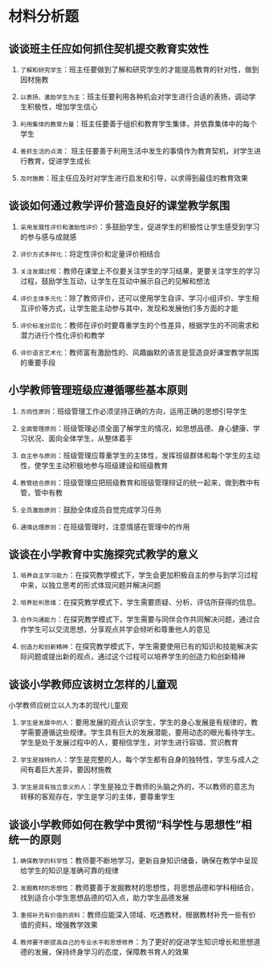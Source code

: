 # 材料分析题

## 谈谈班主任应如何抓住契机提交教育实效性

1. `了解和研究学生`：班主任要做到了解和研究学生的才能提高教育的针对性，做到因材施教

2. `以表扬、激励学生为主`：班主任要利用各种机会对学生进行合适的表扬，调动学生积极性，增加学生信心

3. `利用集体的教育力量`：班主任要善于组织和教育学生集体，并依靠集体中的每个学生

4. `善抓生活的点滴`： 班主任要善于利用生活中发生的事情作为教育契机，对学生进行教育，促进学生成长

5. `及时施教`：班主任应及时对学生进行启发和引导，以求得到最佳的教育效果

## 谈谈如何通过教学评价营造良好的课堂教学氛围

1. `采用发展性评价和激励性评价`：多鼓励学生，促进学生的积极性让学生感受到学习的参与感与成就感

2. `评价方式多样化`：将定性评价和定量评价相结合

3. `关注发展过程`：教师在课堂上不仅要关注学生的学习结果，更要关注学生的学习过程，鼓励学生互动，让学生在互动中展示自己的见解和想法

4. `评价主体多元化`：除了教师评价，还可以使用学生自评、学习小组评价、学生相互评价等方式，让学生能主动参与其中，发现和发展他们多方面的才能

5. `评价标准分层化`：教师在评价时要尊重学生的个性差异，根据学生的不同需求和潜力进行个性化评价和教学

6. `评价语言艺术化`：教师富有激励性的、风趣幽默的语言是营造良好课堂教学氛围的重要手段

## 小学教师管理班级应遵循哪些基本原则

1. `方向性原则`：班级管理工作必须坚持正确的方向，运用正确的思想引导学生

2. `全面管理原则`：班级管理必须全面了解学生的情况，如思想品德、身心健康、学习状况、面向全体学生，从整体着手

3. `自主参与原则`：班级管理应尊重学生的主体性，发挥班级群体和每个学生的主动性，使学生主动积极地参与班级建设和班级教育

4. `教管结合原则`：班级管理应把班级教育和班级管理辩证的统一起来，做到教中有管，管中有教

5. `全员激励原则`：鼓励全体成员自觉完成学习任务

6. `通情达理原则`：在班级管理时，注意情感在管理中的作用

## 谈谈在小学教育中实施探究式教学的意义

1. `培养自主学习能力`：在探究教学模式下，学生会更加积极自主的参与到学习过程中来，以独立思考的形式体现问题并解决问题

2. `培养批判思维`：在探究教学模式下，学生需要质疑、分析、评估所获得的信息。

3. `合作沟通能力`：在探究教学模式下，学生需要与同伴合作共同解决问题，通过合作学生可以交流思想，分享观点并学会倾听和尊重他人的意见

4. `创造力和创新精神`：在探究教学模式下，学生需要使用已有的知识和技能解决实际问题或提出新的观点，通过这个过程可以培养学生的创造力和创新精神

## 谈谈小学教师应该树立怎样的儿童观

小学教师应树立以人为本的现代儿童观

1. `学生是发展中的人`：要用发展的观点认识学生，学生的身心发展是有规律的，教学需要遵循这些规律。学生具有巨大的发展潜能，要用动态的眼光看待学生。学生是处于发展过程中的人，要相信学生，对学生进行容错、赏识教育

2. `学生是独特的人`：学生是完整的人，每个学生都有自身的独特性，学生与成人之间有着巨大差异，要因材施教

3. `学生是具有独立意义的人`：学生是独立于教师的头脑之外的，不以教师的意志为转移的客观存在，学生是学习的主体，要尊重学生

## 谈谈小学教师如何在教学中贯彻“科学性与思想性”相统一的原则

1. `确保教学的科学性`：教师要不断地学习，更新自身知识储备，确保在教学中呈现给学生的知识是准确可靠的规律

2. `发掘教材的思想性`：教师要善于发掘教材的思想性，将思想品德和学科相结合，找到适合小学生思想品德的切入点，助力学生品德发展

3. `重视补充有价值的资料`：教师应能深入领域、吃透教材，根据教材补充一些有价值的资料，增强教学效果

4. `教师要不断提高自己的专业水平和思想修养`：为了更好的促进学生知识增长和思想道德的发展，保持终身学习的态度，保障教书育人的效果